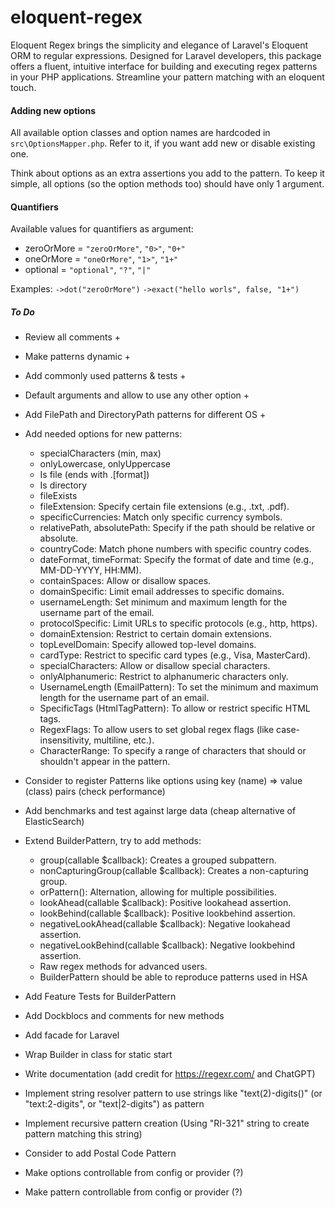 # eloquent-regex

Eloquent Regex brings the simplicity and elegance of Laravel's Eloquent ORM to regular expressions. Designed for Laravel developers, this package offers a fluent, intuitive interface for building and executing regex patterns in your PHP applications. Streamline your pattern matching with an eloquent touch.

#### Adding new options

All available option classes and option names are hardcoded in `src\OptionsMapper.php`. Refer to it, if you want add new or disable existing one.

Think about options as an extra assertions you add to the pattern. To keep it simple, all options (so the option methods too) should have only 1 argument.

#### Quantifiers

Available values for quantifiers as argument:

- zeroOrMore = `"zeroOrMore"`, `"0>"`, `"0+"`
- oneOrMore = `"oneOrMore"`, `"1>"`, `"1+"`
- optional = `"optional"`, `"?"`, `"|"`

Examples: `->dot("zeroOrMore")` `->exact("hello worls", false, "1+")`

##### To Do

- Review all comments +
- Make patterns dynamic +
- Add commonly used patterns & tests +
- Default arguments and allow to use any other option +
- Add FilePath and DirectoryPath patterns for different OS +
- Add needed options for new patterns:
  - specialCharacters (min, max)
  - onlyLowercase, onlyUppercase
  - Is file (ends with .[format])
  - Is directory
  - fileExists
  - fileExtension: Specify certain file extensions (e.g., .txt, .pdf).
  - specificCurrencies: Match only specific currency symbols.
  - relativePath, absolutePath: Specify if the path should be relative or absolute.
  - countryCode: Match phone numbers with specific country codes.
  - dateFormat, timeFormat: Specify the format of date and time (e.g., MM-DD-YYYY, HH:MM).
  - containSpaces: Allow or disallow spaces.
  - domainSpecific: Limit email addresses to specific domains.
  - usernameLength: Set minimum and maximum length for the username part of the email.
  - protocolSpecific: Limit URLs to specific protocols (e.g., http, https).
  - domainExtension: Restrict to certain domain extensions.
  - topLevelDomain: Specify allowed top-level domains.
  - cardType: Restrict to specific card types (e.g., Visa, MasterCard).
  - specialCharacters: Allow or disallow special characters.
  - onlyAlphanumeric: Restrict to alphanumeric characters only.
  - UsernameLength (EmailPattern): To set the minimum and maximum length for the username part of an email.
  - SpecificTags (HtmlTagPattern): To allow or restrict specific HTML tags.
  - RegexFlags: To allow users to set global regex flags (like case-insensitivity, multiline, etc.).
  - CharacterRange: To specify a range of characters that should or shouldn't appear in the pattern.
- Consider to register Patterns like options using key (name) => value (class) pairs (check performance)
- Add benchmarks and test against large data (cheap alternative of ElasticSearch)
- Extend BuilderPattern, try to add methods:

  - group(callable $callback): Creates a grouped subpattern.
  - nonCapturingGroup(callable $callback): Creates a non-capturing group.
  - orPattern(): Alternation, allowing for multiple possibilities.
  - lookAhead(callable $callback): Positive lookahead assertion.
  - lookBehind(callable $callback): Positive lookbehind assertion.
  - negativeLookAhead(callable $callback): Negative lookahead assertion.
  - negativeLookBehind(callable $callback): Negative lookbehind assertion.
  - Raw regex methods for advanced users.
  - BuilderPattern should be able to reproduce patterns used in HSA

- Add Feature Tests for BuilderPattern
- Add Dockblocs and comments for new methods

- Add facade for Laravel
- Wrap Builder in class for static start
- Write documentation (add credit for https://regexr.com/ and ChatGPT)

- Implement string resolver pattern to use strings like "text(2)-digits()" (or "text:2-digits", or "text|2-digits") as pattern
- Implement recursive pattern creation (Using "RI-321" string to create pattern matching this string)

- Consider to add Postal Code Pattern
- Make options controllable from config or provider (?)
- Make pattern controllable from config or provider (?)
